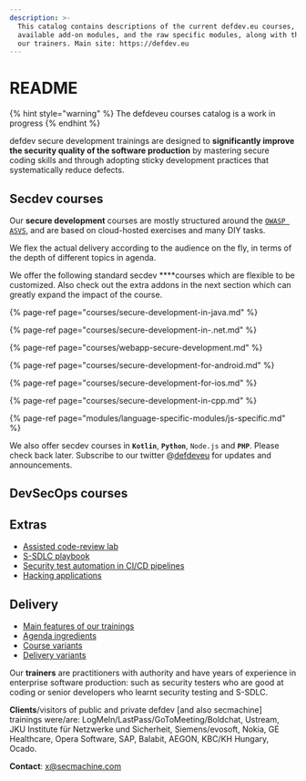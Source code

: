 ```yaml
---
description: >-
  This catalog contains descriptions of the current defdev.eu courses, the
  available add-on modules, and the raw specific modules, along with the bios of
  our trainers. Main site: https://defdev.eu
---
```


# README

{% hint style="warning" %}
The defdeveu courses catalog is a work in progress
{% endhint %}

defdev secure development trainings are designed to **significantly improve the security quality of the software production** by mastering secure coding skills and through adopting sticky development practices that systematically reduce defects.

## Secdev courses

Our **secure development** courses are mostly structured around the [`OWASP ASVS`](https://github.com/OWASP/ASVS), and are based on cloud-hosted exercises and many DIY tasks.

We flex the actual delivery according to the audience on the fly, in terms of the depth of different topics in agenda.

We offer the following standard secdev ****courses which are flexible to be customized. Also check out the extra addons in the next section which can greatly expand the impact of the course.

{% page-ref page="courses/secure-development-in-java.md" %}

{% page-ref page="courses/secure-development-in-.net.md" %}

{% page-ref page="courses/webapp-secure-development.md" %}

{% page-ref page="courses/secure-development-for-android.md" %}

{% page-ref page="courses/secure-development-for-ios.md" %}

{% page-ref page="courses/secure-development-in-cpp.md" %}

{% page-ref page="modules/language-specific-modules/js-specific.md" %}

We also offer secdev courses in **`Kotlin`**, **`Python`**, `Node.js` and **`PHP`**. Please check back later. Subscribe to our twitter @[defdeveu](https://twitter.com/defdeveu) for updates and announcements.

## DevSecOps courses



## Extras

* [Assisted code-review lab](modules/assisted-code-review-lab.md)
* [S-SDLC playbook](modules/s-sdlc-playbook.md)
* [Security test automation in CI/CD pipelines](testing-courses/security-test-automation-in-ci-cd-pipelines.md)
* [Hacking applications](modules/hacking-applications.md)

## Delivery

* [Main features of our trainings](delivery/main-features.md)
* [Agenda ingredients](delivery/agenda-ingredients.md)
* [Course variants](delivery/course-variants.md)
* [Delivery variants](delivery/delivery-variants.md)

Our **trainers** are practitioners with authority and have years of experience in enterprise software production: such as security testers who are good at coding or senior developers who learnt security testing and S-SDLC.

**Clients**/visitors of public and private defdev \[and also secmachine\] trainings were/are: LogMeIn/LastPass/GoToMeeting/Boldchat, Ustream, JKU Institute für Netzwerke und Sicherheit, Siemens/evosoft, Nokia, GE Healthcare, Opera Software, SAP, Balabit, AEGON, KBC/KH Hungary, Ocado.

**Contact**: x@secmachine.com

